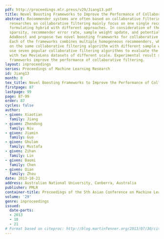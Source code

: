 ```yaml
---
pdf: http://proceedings.mlr.press/v29/Jiang13.pdf
title: Novel Boosting Frameworks to Improve the Performance of Collaborative Filtering
abstract: Recommender systems are often based on collaborative filtering. Previous
  researches on collaborative filtering mainly focus on one single recommender or
  formulating hybrid with different approaches. In consideration of the problems of
  sparsity, recommender error rate, sample weight update, and potential, we adapt
  AdaBoost and propose two novel boosting frameworks for collaborative filtering.
  Each of the frameworks combines multiple homogeneous recommenders, which are based
  on the same collaborative filtering algorithm with different sample weights. We
  use seven popular collaborative filtering algorithms to evaluate the two frameworks
  with two MovieLens datasets of different scale. Experimental result shows the proposed
  frameworks improve the performance of collaborative filtering.
layout: inproceedings
series: Proceedings of Machine Learning Research
id: Jiang13
month: 0
tex_title: Novel Boosting Frameworks to Improve the Performance of Collaborative Filtering
firstpage: 87
lastpage: 99
page: 87-99
order: 87
cycles: false
author:
- given: Xiaotian
  family: Jiang
- given: Zhendong
  family: Niu
- given: Jiamin
  family: Guo
- given: Ghulam
  family: Mustafa
- given: Zihan
  family: Lin
- given: Baomi
  family: Chen
- given: Qian
  family: Zhou
date: 2013-10-21
address: Australian National University, Canberra, Australia
publisher: PMLR
container-title: Proceedings of the 5th Asian Conference on Machine Learning
volume: '29'
genre: inproceedings
issued:
  date-parts:
  - 2013
  - 10
  - 21
# Format based on citeproc: http://blog.martinfenner.org/2013/07/30/citeproc-yaml-for-bibliographies/
---
```

